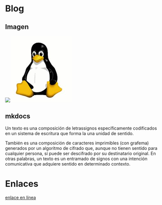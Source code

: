 # Blog

## Imagen

![](https://picsum.photos/200/300)
![imagen](tux.jpg)

## mkdocs
Un texto es una composición de letrassignos específicamente codificados en un sistema de escritura que forma la una unidad de sentido.

También es una composición de caracteres imprimibles (con grafema) generados por un algoritmo de cifrado que, aunque no tienen sentido para cualquier persona, sí puede ser descifrado por su destinatario original. En otras palabras, un texto es un entramado de signos con una intención comunicativa que adquiere sentido en determinado contexto.

# Enlaces
[enlace en línea](http://www.uca.es)